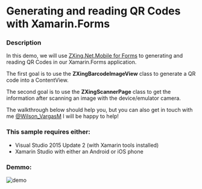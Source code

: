# Generating and reading QR Codes with Xamarin.Forms

### Description
In this demo, we will use [ZXing.Net.Mobile for Forms](https://components.xamarin.com/gettingstarted/zxing.net.mobile.forms) to generating and reading QR Codes in our Xamarin.Forms application.

The first goal is to use the **ZXingBarcodeImageView** class to generate a QR code into a ContentView.


The second goal is to use the **ZXingScannerPage** class to get the information after scanning an image with the device/emulator camera. 


The walkthrough below should help you, but you can also get in touch with me [@Wilson_VargasM](https://twitter.com/Wilson_VargasM)  I will be happy to help!

### This sample requires either:

- Visual Studio 2015 Update 2 (with Xamarin tools installed)
- Xamarin Studio with either an Android or iOS phone

### Demmo:

![demo](https://giphy.com/gifs/3ohzdH1jijpzGUIVgs)

